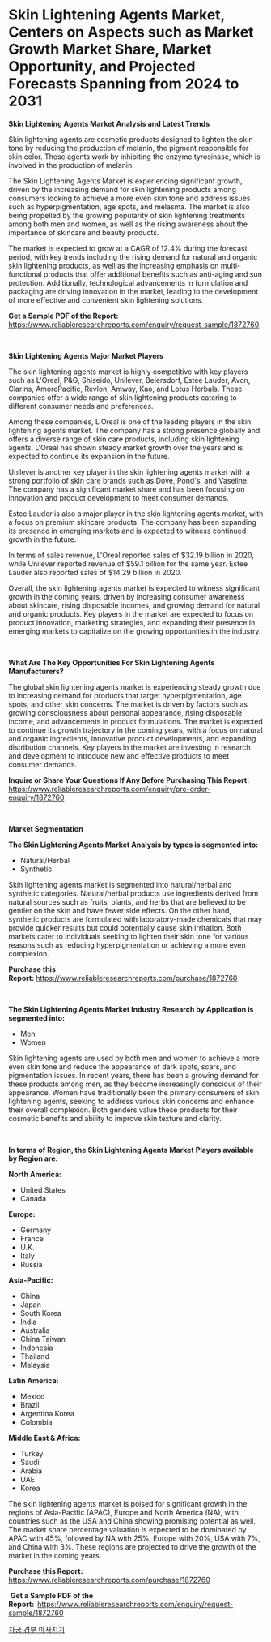 <p><h1>Skin Lightening Agents Market, Centers on Aspects such as Market Growth Market Share, Market Opportunity, and Projected Forecasts Spanning from 2024 to 2031</h1></p><p><strong>Skin Lightening Agents Market Analysis and Latest Trends</strong></p>
<p><p>Skin lightening agents are cosmetic products designed to lighten the skin tone by reducing the production of melanin, the pigment responsible for skin color. These agents work by inhibiting the enzyme tyrosinase, which is involved in the production of melanin.</p><p>The Skin Lightening Agents Market is experiencing significant growth, driven by the increasing demand for skin lightening products among consumers looking to achieve a more even skin tone and address issues such as hyperpigmentation, age spots, and melasma. The market is also being propelled by the growing popularity of skin lightening treatments among both men and women, as well as the rising awareness about the importance of skincare and beauty products.</p><p>The market is expected to grow at a CAGR of 12.4% during the forecast period, with key trends including the rising demand for natural and organic skin lightening products, as well as the increasing emphasis on multi-functional products that offer additional benefits such as anti-aging and sun protection. Additionally, technological advancements in formulation and packaging are driving innovation in the market, leading to the development of more effective and convenient skin lightening solutions.</p></p>
<p><strong>Get a Sample PDF of the Report:&nbsp;</strong> <a href="https://www.reliableresearchreports.com/enquiry/request-sample/1872760">https://www.reliableresearchreports.com/enquiry/request-sample/1872760</a></p>
<p>&nbsp;</p>
<p><strong>Skin Lightening Agents Major Market Players</strong></p>
<p><p>The skin lightening agents market is highly competitive with key players such as L'Oreal, P&G, Shiseido, Unilever, Beiersdorf, Estee Lauder, Avon, Clarins, AmorePacific, Revlon, Amway, Kao, and Lotus Herbals. These companies offer a wide range of skin lightening products catering to different consumer needs and preferences.</p><p>Among these companies, L'Oreal is one of the leading players in the skin lightening agents market. The company has a strong presence globally and offers a diverse range of skin care products, including skin lightening agents. L'Oreal has shown steady market growth over the years and is expected to continue its expansion in the future.</p><p>Unilever is another key player in the skin lightening agents market with a strong portfolio of skin care brands such as Dove, Pond's, and Vaseline. The company has a significant market share and has been focusing on innovation and product development to meet consumer demands.</p><p>Estee Lauder is also a major player in the skin lightening agents market, with a focus on premium skincare products. The company has been expanding its presence in emerging markets and is expected to witness continued growth in the future.</p><p>In terms of sales revenue, L'Oreal reported sales of $32.19 billion in 2020, while Unilever reported revenue of $59.1 billion for the same year. Estee Lauder also reported sales of $14.29 billion in 2020.</p><p>Overall, the skin lightening agents market is expected to witness significant growth in the coming years, driven by increasing consumer awareness about skincare, rising disposable incomes, and growing demand for natural and organic products. Key players in the market are expected to focus on product innovation, marketing strategies, and expanding their presence in emerging markets to capitalize on the growing opportunities in the industry.</p></p>
<p>&nbsp;</p>
<p><strong>What Are The Key Opportunities For Skin Lightening Agents Manufacturers?</strong></p>
<p><p>The global skin lightening agents market is experiencing steady growth due to increasing demand for products that target hyperpigmentation, age spots, and other skin concerns. The market is driven by factors such as growing consciousness about personal appearance, rising disposable income, and advancements in product formulations. The market is expected to continue its growth trajectory in the coming years, with a focus on natural and organic ingredients, innovative product developments, and expanding distribution channels. Key players in the market are investing in research and development to introduce new and effective products to meet consumer demands.</p></p>
<p><strong>Inquire or Share Your Questions If Any Before Purchasing This Report:</strong> <a href="https://www.reliableresearchreports.com/enquiry/pre-order-enquiry/1872760">https://www.reliableresearchreports.com/enquiry/pre-order-enquiry/1872760</a></p>
<p>&nbsp;</p>
<p><strong>Market Segmentation</strong></p>
<p><strong>The Skin Lightening Agents Market Analysis by types is segmented into:</strong></p>
<p><ul><li>Natural/Herbal</li><li>Synthetic</li></ul></p>
<p><p>Skin lightening agents market is segmented into natural/herbal and synthetic categories. Natural/herbal products use ingredients derived from natural sources such as fruits, plants, and herbs that are believed to be gentler on the skin and have fewer side effects. On the other hand, synthetic products are formulated with laboratory-made chemicals that may provide quicker results but could potentially cause skin irritation. Both markets cater to individuals seeking to lighten their skin tone for various reasons such as reducing hyperpigmentation or achieving a more even complexion.</p></p>
<p><strong>Purchase this Report:&nbsp;</strong><a href="https://www.reliableresearchreports.com/purchase/1872760">https://www.reliableresearchreports.com/purchase/1872760</a></p>
<p>&nbsp;</p>
<p><strong>The Skin Lightening Agents Market Industry Research by Application is segmented into:</strong></p>
<p><ul><li>Men</li><li>Women</li></ul></p>
<p><p>Skin lightening agents are used by both men and women to achieve a more even skin tone and reduce the appearance of dark spots, scars, and pigmentation issues. In recent years, there has been a growing demand for these products among men, as they become increasingly conscious of their appearance. Women have traditionally been the primary consumers of skin lightening agents, seeking to address various skin concerns and enhance their overall complexion. Both genders value these products for their cosmetic benefits and ability to improve skin texture and clarity.</p></p>
<p>&nbsp;</p>
<p><strong>In terms of Region, the Skin Lightening Agents Market Players available by Region are:</strong></p>
<p>
    <p> <strong> North America: </strong>
        <ul>
            <li>United States</li>
            <li>Canada</li>
        </ul>
        </p> 
    <p> <strong> Europe: </strong>
        <ul>
            <li>Germany</li>
            <li>France</li>
            <li>U.K.</li>
            <li>Italy</li>
            <li>Russia</li>
        </ul>
        </p> 
    <p> <strong> Asia-Pacific: </strong>
        <ul>
            <li>China</li>
            <li>Japan</li>
            <li>South Korea</li>
            <li>India</li>
            <li>Australia</li>
            <li>China Taiwan</li>
            <li>Indonesia</li>
            <li>Thailand</li>
            <li>Malaysia</li>
        </ul>
        </p> 
    <p> <strong> Latin America: </strong>
        <ul>
            <li>Mexico</li>
            <li>Brazil</li>
            <li>Argentina Korea</li>
            <li>Colombia</li>
        </ul>
        </p> 
    <p> <strong> Middle East & Africa: </strong>
        <ul>
            <li>Turkey</li>
            <li>Saudi</li>
            <li>Arabia</li>
            <li>UAE</li>
            <li>Korea</li>
        </ul>
    </p>
    </p>
<p><p>The skin lightening agents market is poised for significant growth in the regions of Asia-Pacific (APAC), Europe and North America (NA), with countries such as the USA and China showing promising potential as well. The market share percentage valuation is expected to be dominated by APAC with 45%, followed by NA with 25%, Europe with 20%, USA with 7%, and China with 3%. These regions are projected to drive the growth of the market in the coming years.</p></p>
<p><strong>Purchase this Report: </strong><a href="https://www.reliableresearchreports.com/purchase/1872760">https://www.reliableresearchreports.com/purchase/1872760</a></p>
<p>&nbsp;<strong>Get a Sample PDF of the Report:&nbsp;&nbsp;</strong><a href="https://www.reliableresearchreports.com/enquiry/request-sample/1872760">https://www.reliableresearchreports.com/enquiry/request-sample/1872760</a></p>
<p><strong></strong></p>
<p><p><a href="https://medium.com/@sweetums856856/%EC%9E%90%EA%B8%B0-%EB%8F%84%EC%88%98-%EC%97%90-%EB%8C%80%ED%95%9C-%EC%8B%9C%EC%9E%A5-%EB%8F%99%ED%96%A5-%EC%98%88%EC%B8%A1-%EB%B0%8F-%EA%B2%BD%EC%9F%81-%EB%B6%84%EC%84%9D-2031%EB%85%84%EA%B9%8C%EC%A7%80-b87af2c61240">자궁 경부 마사지기</a></p></p>